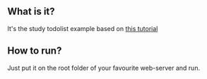 ## What is it?
It's the study todolist example based on [this tutorial](http://tutorialzine.com/2014/07/5-practical-examples-for-learning-facebooks-react-framework/)

## How to run?
Just put it on the root folder of your favourite web-server and run.
